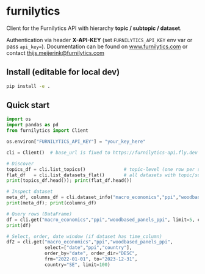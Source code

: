 # furnilytics

Client for the Furnilytics API with hierarchy **topic / subtopic / dataset**.


Authentication via header **X-API-KEY** (set `FURNILYTICS_API_KEY` env var or pass `api_key=`).
Documentation can be found on www.furnilytics.com or contact thijs.meijerink@furnilytics.com

## Install (editable for local dev)
```bash
pip install -e .
```

## Quick start
```python
import os
import pandas as pd
from furnilytics import Client

os.environ["FURNILYTICS_API_KEY"] = "your_key_here"

cli = Client()  # base_url is fixed to https://furnilytics-api.fly.dev

# Discover
topics_df = cli.list_topics()              # topic-level (one row per subtopic entry)
flat_df   = cli.list_datasets_flat()       # all datasets with topic/subtopic
print(topics_df.head()); print(flat_df.head())

# Inspect dataset
meta_df, columns_df = cli.dataset_info("macro_economics","ppi","woodbased_panels_ppi")
print(meta_df); print(columns_df)

# Query rows (DataFrame)
df = cli.get("macro_economics","ppi","woodbased_panels_ppi", limit=5, country="SE")
print(df)

# Select, order, date window (if dataset has time_column)
df2 = cli.get("macro_economics","ppi","woodbased_panels_ppi",
              select=["date","ppi","country"],
              order_by="date", order_dir="DESC",
              frm="2022-01-01", to="2023-12-31",
              country="SE", limit=100)
```